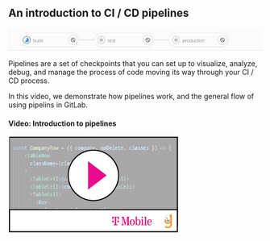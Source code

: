 ## An introduction to CI / CD pipelines


![](pipelines.gif)


Pipelines are a set of checkpoints that you can set up to visualize, analyze, debug, and manage the process of code moving its way through your CI / CD process. 

In this video, we demonstrate how pipelines work, and the general flow of using pipelins in GitLab. 

#### Video: Introduction to pipelines
[![](video-player.png)](https://youtu.be/tXtPJPCzSTY) 

